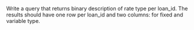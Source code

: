 Write a query that returns binary description of rate type per loan_id. 
The results should have one row per loan_id and two columns: for fixed and variable type.